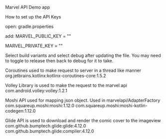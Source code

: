 Marvel API Demo app

How to set up the API Keys

open: gradle.properties

add:
MARVEL_PUBLIC_KEY = ""


MARVEL_PRIVATE_KEY = ""

Select build variants and select debug after updating the file. You may need to toggle to release then back to debug for it to take. 


Coroutines used to make request to server in a thread like manner
org.jetbrains.kotlinx:kotlinx-coroutines-core:1.5.2

Volley Library is used to make the request to the marvel api
com.android.volley:volley:1.2.1

Moshi API used for mapping json object. Used in marvelapi/AdapterFactory
com.squareup.moshi:moshi:1.12.0
com.squareup.moshi:moshi-kotlin-codegen:1.12.0

Glide API is used to download and render the comic cover to the imageview
com.github.bumptech.glide:glide:4.12.0
com.github.bumptech.glide:compiler:4.12.0

